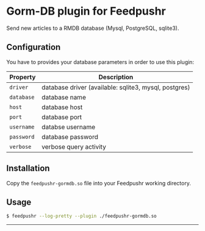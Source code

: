 # Gorm-DB plugin for Feedpushr

Send new articles to a RMDB database (Mysql, PostgreSQL, sqlite3).

## Configuration

You have to provides your database parameters in order to use this plugin:

| Property | Description |
|----------|-------------|
| `driver` | database driver (available: sqlite3, mysql, postgres) |
| `database` | database name |
| `host` | database host |
| `port` | database port |
| `username` | databse username |
| `password` | database password |
| `verbose` | verbose query activity |

## Installation

Copy the `feedpushr-gormdb.so` file into your Feedpushr working directory.

## Usage

```bash
$ feedpushr --log-pretty --plugin ./feedpushr-gormdb.so
```

---


